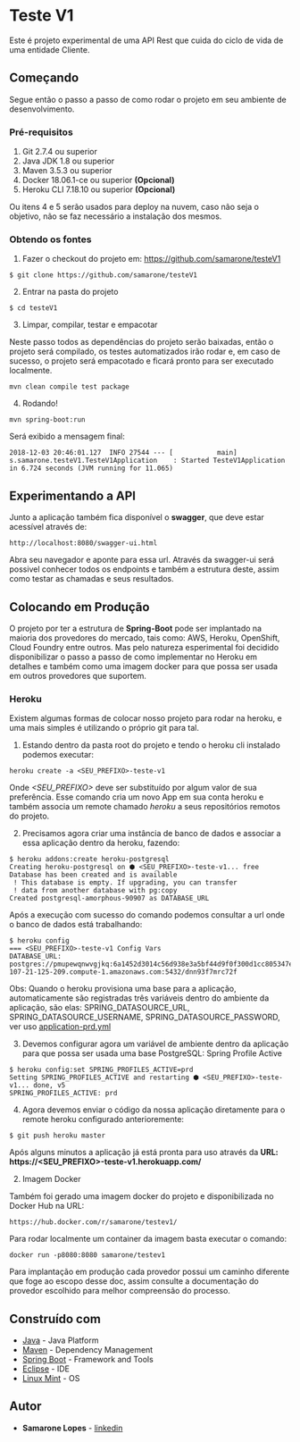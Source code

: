 # Teste V1

Este é projeto experimental de uma API Rest que cuida do ciclo de vida de uma entidade Cliente.

## Começando

Segue então o passo a passo de como rodar o projeto em seu ambiente de desenvolvimento.

### Pré-requisitos

1. Git 2.7.4 ou superior
2. Java JDK 1.8 ou superior
3. Maven 3.5.3 ou superior
4. Docker 18.06.1-ce ou superior **(Opcional)**
5. Heroku CLI 7.18.10 ou superior **(Opcional)**

Ou itens 4 e 5 serão usados para deploy na nuvem, caso não seja o objetivo, não se faz necessário a instalação dos mesmos.

### Obtendo os fontes

1. Fazer o checkout do projeto em: https://github.com/samarone/testeV1
```
$ git clone https://github.com/samarone/testeV1
```
2. Entrar na pasta do projeto
```
$ cd testeV1
```
3. Limpar, compilar, testar e empacotar

Neste passo todos as dependências do projeto serão baixadas, então o projeto será compilado, os testes automatizados irão rodar e, em caso de sucesso, o projeto será empacotado e ficará pronto para ser executado localmente.

```
mvn clean compile test package
```

4. Rodando!
```
mvn spring-boot:run
```
Será exibido a mensagem final:
```
2018-12-03 20:46:01.127  INFO 27544 --- [           main] s.samarone.testeV1.TesteV1Application    : Started TesteV1Application in 6.724 seconds (JVM running for 11.065)
```

## Experimentando a API

Junto a aplicação também fica disponível o **swagger**, que deve estar acessível através de:
```
http://localhost:8080/swagger-ui.html
```
Abra seu navegador e aponte para essa url. Através da swagger-ui será possivel conhecer todos os endpoints e também a estrutura deste, assim como testar as chamadas e seus resultados.

## Colocando em Produção

O projeto por ter a estrutura de **Spring-Boot** pode ser implantado na maioria dos provedores do mercado, tais como: AWS, Heroku, OpenShift, Cloud Foundry entre outros. Mas pelo natureza esperimental foi decidido disponibilizar o passo a passo de como implementar no Heroku em detalhes e também como uma imagem docker para que possa ser usada em outros provedores que suportem.

### Heroku

Existem algumas formas de colocar nosso projeto para rodar na heroku, e uma mais simples é utilizando o próprio git para tal.

1. Estando dentro da pasta root do projeto e tendo o heroku cli instalado podemos executar:
```
heroku create -a <SEU_PREFIXO>-teste-v1
```
Onde *<SEU_PREFIXO>* deve ser substituído por algum valor de sua preferência.
Esse comando cria um novo App em sua conta heroku e também associa um remote chamado *heroku* a seus repositórios remotos do projeto.

2. Precisamos agora criar uma instância de banco de dados e associar a essa aplicação dentro da heroku, fazendo:
```
$ heroku addons:create heroku-postgresql
Creating heroku-postgresql on ⬢ <SEU_PREFIXO>-teste-v1... free
Database has been created and is available
 ! This database is empty. If upgrading, you can transfer
 ! data from another database with pg:copy
Created postgresql-amorphous-90907 as DATABASE_URL
```
Após a execução com sucesso do comando podemos consultar a url onde o banco de dados está trabalhando:
```
$ heroku config
=== <SEU_PREFIXO>-teste-v1 Config Vars
DATABASE_URL: postgres://pmupewqnwvgjkq:6a1452d3014c56d938e3a5bf44d9f0f300d1cc805347e5e2f2d3440755ee240d@ec2-107-21-125-209.compute-1.amazonaws.com:5432/dnn93f7mrc72f
```
Obs: Quando o heroku provisiona uma base para a aplicação, automaticamente são registradas três variáveis dentro do ambiente da aplicação, são elas: SPRING_DATASOURCE_URL, SPRING_DATASOURCE_USERNAME, SPRING_DATASOURCE_PASSWORD, ver uso [application-prd.yml](src/main/resources/application-prd.yml)

3. Devemos configurar agora um variável de ambiente dentro da aplicação para que possa ser usada uma base PostgreSQL:
Spring Profile Active
```
$ heroku config:set SPRING_PROFILES_ACTIVE=prd
Setting SPRING_PROFILES_ACTIVE and restarting ⬢ <SEU_PREFIXO>-teste-v1... done, v5
SPRING_PROFILES_ACTIVE: prd 
```
4. Agora devemos enviar o código da nossa aplicação diretamente para o remote heroku configurado anterioremente:
```
$ git push heroku master
```
Após alguns minutos a aplicação já está pronta para uso através da **URL: https://<SEU_PREFIXO>-teste-v1.herokuapp.com/**

2. Imagem Docker

Também foi gerado uma imagem docker do projeto e disponibilizada no Docker Hub na URL:
```
https://hub.docker.com/r/samarone/testev1/
```
Para rodar localmente um container da imagem basta executar o comando:
```
docker run -p8080:8080 samarone/testev1
```
Para implantação em produção cada provedor possui um caminho diferente que foge ao escopo desse doc, assim consulte a documentação do provedor escolhido para melhor compreensão do processo.

## Construído com

* [Java](https://www.oracle.com/java/) - Java Platform
* [Maven](https://maven.apache.org/) - Dependency Management
* [Spring Boot](https://spring.io/projects/spring-boot) - Framework and Tools
* [Eclipse](https://www.eclipse.org) - IDE
* [Linux Mint](https://linuxmint.com/) - OS

## Autor

* **Samarone Lopes** - [linkedin](https://www.linkedin.com/in/samaronelopes/)
